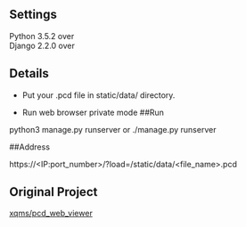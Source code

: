 Settings
------
Python 3.5.2 over<br>
Django 2.2.0 over 

Details
------
- Put your .pcd file in static/data/ directory.

- Run web browser private mode
##Run

python3 manage.py runserver or ./manage.py runserver

##Address

https://\<IP:port_number\>/?load=/static/data/<file_name>.pcd


Original Project
------
[xqms/pcd_web_viewer](https://github.com/xqms/pcd_web_viewer)
